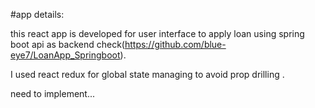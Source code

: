 


#app details:

this react app is developed for user interface to apply loan using spring boot api as backend check(https://github.com/blue-eye7/LoanApp_Springboot).

I used react redux for global state managing to avoid prop drilling . 

need to implement...